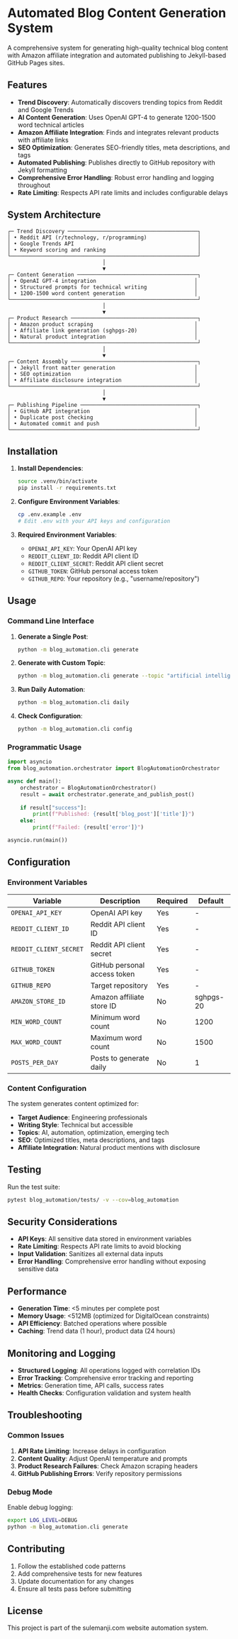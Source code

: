 # Automated Blog Content Generation System

A comprehensive system for generating high-quality technical blog content with Amazon affiliate integration and automated publishing to Jekyll-based GitHub Pages sites.

## Features

- **Trend Discovery**: Automatically discovers trending topics from Reddit and Google Trends
- **AI Content Generation**: Uses OpenAI GPT-4 to generate 1200-1500 word technical articles
- **Amazon Affiliate Integration**: Finds and integrates relevant products with affiliate links
- **SEO Optimization**: Generates SEO-friendly titles, meta descriptions, and tags
- **Automated Publishing**: Publishes directly to GitHub repository with Jekyll formatting
- **Comprehensive Error Handling**: Robust error handling and logging throughout
- **Rate Limiting**: Respects API rate limits and includes configurable delays

## System Architecture

```
┌─ Trend Discovery ─────────────────────────────────────────┐
│ • Reddit API (r/technology, r/programming)                │
│ • Google Trends API                                       │
│ • Keyword scoring and ranking                             │
└───────────────────────────────────────────────────────────┘
                              │
                              ▼
┌─ Content Generation ──────────────────────────────────────┐
│ • OpenAI GPT-4 integration                               │
│ • Structured prompts for technical writing               │
│ • 1200-1500 word content generation                      │
└───────────────────────────────────────────────────────────┘
                              │
                              ▼
┌─ Product Research ────────────────────────────────────────┐
│ • Amazon product scraping                                │
│ • Affiliate link generation (sghpgs-20)                  │
│ • Natural product integration                            │
└───────────────────────────────────────────────────────────┘
                              │
                              ▼
┌─ Content Assembly ────────────────────────────────────────┐
│ • Jekyll front matter generation                         │
│ • SEO optimization                                       │
│ • Affiliate disclosure integration                       │
└───────────────────────────────────────────────────────────┘
                              │
                              ▼
┌─ Publishing Pipeline ─────────────────────────────────────┐
│ • GitHub API integration                                 │
│ • Duplicate post checking                                │
│ • Automated commit and push                              │
└───────────────────────────────────────────────────────────┘
```

## Installation

1. **Install Dependencies**:
   ```bash
   source .venv/bin/activate
   pip install -r requirements.txt
   ```

2. **Configure Environment Variables**:
   ```bash
   cp .env.example .env
   # Edit .env with your API keys and configuration
   ```

3. **Required Environment Variables**:
   - `OPENAI_API_KEY`: Your OpenAI API key
   - `REDDIT_CLIENT_ID`: Reddit API client ID
   - `REDDIT_CLIENT_SECRET`: Reddit API client secret
   - `GITHUB_TOKEN`: GitHub personal access token
   - `GITHUB_REPO`: Your repository (e.g., "username/repository")

## Usage

### Command Line Interface

1. **Generate a Single Post**:
   ```bash
   python -m blog_automation.cli generate
   ```

2. **Generate with Custom Topic**:
   ```bash
   python -m blog_automation.cli generate --topic "artificial intelligence automation"
   ```

3. **Run Daily Automation**:
   ```bash
   python -m blog_automation.cli daily
   ```

4. **Check Configuration**:
   ```bash
   python -m blog_automation.cli config
   ```

### Programmatic Usage

```python
import asyncio
from blog_automation.orchestrator import BlogAutomationOrchestrator

async def main():
    orchestrator = BlogAutomationOrchestrator()
    result = await orchestrator.generate_and_publish_post()
    
    if result["success"]:
        print(f"Published: {result['blog_post']['title']}")
    else:
        print(f"Failed: {result['error']}")

asyncio.run(main())
```

## Configuration

### Environment Variables

| Variable | Description | Required | Default |
|----------|-------------|----------|---------|
| `OPENAI_API_KEY` | OpenAI API key | Yes | - |
| `REDDIT_CLIENT_ID` | Reddit API client ID | Yes | - |
| `REDDIT_CLIENT_SECRET` | Reddit API client secret | Yes | - |
| `GITHUB_TOKEN` | GitHub personal access token | Yes | - |
| `GITHUB_REPO` | Target repository | Yes | - |
| `AMAZON_STORE_ID` | Amazon affiliate store ID | No | sghpgs-20 |
| `MIN_WORD_COUNT` | Minimum word count | No | 1200 |
| `MAX_WORD_COUNT` | Maximum word count | No | 1500 |
| `POSTS_PER_DAY` | Posts to generate daily | No | 1 |

### Content Configuration

The system generates content optimized for:
- **Target Audience**: Engineering professionals
- **Writing Style**: Technical but accessible
- **Topics**: AI, automation, optimization, emerging tech
- **SEO**: Optimized titles, meta descriptions, and tags
- **Affiliate Integration**: Natural product mentions with disclosure

## Testing

Run the test suite:

```bash
pytest blog_automation/tests/ -v --cov=blog_automation
```

## Security Considerations

- **API Keys**: All sensitive data stored in environment variables
- **Rate Limiting**: Respects API rate limits to avoid blocking
- **Input Validation**: Sanitizes all external data inputs
- **Error Handling**: Comprehensive error handling without exposing sensitive data

## Performance

- **Generation Time**: <5 minutes per complete post
- **Memory Usage**: <512MB (optimized for DigitalOcean constraints)
- **API Efficiency**: Batched operations where possible
- **Caching**: Trend data (1 hour), product data (24 hours)

## Monitoring and Logging

- **Structured Logging**: All operations logged with correlation IDs
- **Error Tracking**: Comprehensive error tracking and reporting
- **Metrics**: Generation time, API calls, success rates
- **Health Checks**: Configuration validation and system health

## Troubleshooting

### Common Issues

1. **API Rate Limiting**: Increase delays in configuration
2. **Content Quality**: Adjust OpenAI temperature and prompts
3. **Product Research Failures**: Check Amazon scraping headers
4. **GitHub Publishing Errors**: Verify repository permissions

### Debug Mode

Enable debug logging:
```bash
export LOG_LEVEL=DEBUG
python -m blog_automation.cli generate
```

## Contributing

1. Follow the established code patterns
2. Add comprehensive tests for new features
3. Update documentation for any changes
4. Ensure all tests pass before submitting

## License

This project is part of the sulemanji.com website automation system.